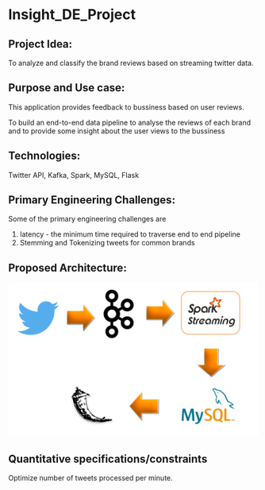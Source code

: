 # Insight_DE_Project

## Project Idea:

To analyze and classify the brand reviews based on streaming twitter data.

## Purpose and Use case:

This application provides feedback to bussiness based on user reviews. 

To build an end-to-end data pipeline to analyse the reviews of each brand and to provide some insight about the user views
to the bussiness 

## Technologies:

Twitter API, Kafka, Spark, MySQL, Flask

## Primary Engineering Challenges:
Some of the primary engineering challenges are 
1. latency - the minimum time required to traverse end to end pipeline
2. Stemming and Tokenizing tweets for common brands

## Proposed Architecture:
![Screenshot](Capture.PNG)

## Quantitative specifications/constraints
Optimize number of tweets processed per minute.